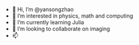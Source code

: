 - 👋 Hi, I’m @yansongzhao
- 👀 I’m interested in physics, math and computing
- 🌱 I’m currently learning Julia
- 💞️ I’m looking to collaborate on imaging
- 📫 

<!---
yansongzhao/yansongzhao is a ✨ special ✨ repository because its `README.md` (this file) appears on your GitHub profile.
You can click the Preview link to take a look at your changes.
--->
